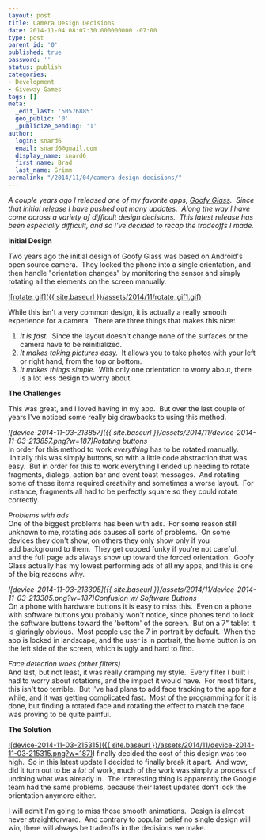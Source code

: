 ```yaml
---
layout: post
title: Camera Design Decisions
date: 2014-11-04 08:07:30.000000000 -07:00
type: post
parent_id: '0'
published: true
password: ''
status: publish
categories:
- Development
- Giveway Games
tags: []
meta:
  _edit_last: '50576885'
  geo_public: '0'
  _publicize_pending: '1'
author:
  login: snard6
  email: snard6@gmail.com
  display_name: snard6
  first_name: Brad
  last_name: Grimm
permalink: "/2014/11/04/camera-design-decisions/"
---
```

_A couple years ago I released one of my favorite apps, [Goofy Glass](https://play.google.com/store/apps/details?id=com.givewaygames.goofyglass).&nbsp; Since that initial release I have pushed out many updates.&nbsp; Along the way I have come across a variety of difficult design decisions.&nbsp; This latest release has been especially difficult,&nbsp;and so I've decided to recap the tradeoffs I made._

**Initial Design**

Two years ago the&nbsp;initial design of Goofy Glass&nbsp;was based on Android's open source camera. &nbsp;They locked the phone into a single orientation, and then handle "orientation changes" by monitoring the sensor and simply rotating all the elements on the screen manually.

[![rotate_gif]({{ site.baseurl }}/assets/2014/11/rotate_gif1.gif)](https://bradgrimm.files.wordpress.com/2014/11/rotate_gif1.gif)

While this isn't a very common design, it&nbsp;is actually a really smooth experience for a camera. &nbsp;There are three things that makes this nice:

1. _It is fast._ &nbsp;Since&nbsp;the layout doesn't change none of the surfaces or the camera have to be reinitialized.
2. _It makes taking pictures easy._&nbsp; It allows you to take photos&nbsp;with your left or&nbsp;right hand, from the top or bottom.
3. _It makes things simple._ &nbsp;With only one orientation to worry about, there is a lot less design to worry about.

**The Challenges**

This was great, and I loved having in my app. &nbsp;But&nbsp;over the last couple of years I've noticed some really big drawbacks to using this method.

_![device-2014-11-03-213857]({{ site.baseurl }}/assets/2014/11/device-2014-11-03-213857.png?w=187)Rotating buttons_  
In order for this method to work&nbsp;_everything_ has to be rotated manually. &nbsp;Initially this was simply buttons, so with a little code abstraction that was easy. &nbsp;But in order for this to work everything I ended up needing to rotate fragments, dialogs, action bar and event toast messages. &nbsp;And rotating some of these items required creativity and sometimes a worse layout. &nbsp;For instance, fragments all had to be perfectly square so they could rotate correctly.

_Problems with ads_  
One of the biggest problems has been with ads. &nbsp;For some reason still unknown to me, rotating ads causes all sorts of problems. &nbsp;On some devices they don't show, on others they only show&nbsp;only if you add&nbsp;background to them. &nbsp;They get copped funky if you're not careful, and&nbsp;the&nbsp;full page ads always show up toward the forced orientation. &nbsp;Goofy Glass actually has my lowest performing ads of all my apps, and this is one of the big reasons why.

_![device-2014-11-03-213305]({{ site.baseurl }}/assets/2014/11/device-2014-11-03-213305.png?w=187)Confusion w/ Software Buttons_  
On a phone with hardware buttons it is easy to miss this. &nbsp;Even on a phone with software buttons&nbsp;you probably won't notice, since phones tend to lock the software buttons toward the 'bottom' of the screen. &nbsp;But on a 7" tablet it is glaringly&nbsp;obvious. &nbsp;Most people use the 7 in portrait by default. &nbsp;When&nbsp;the app is locked in landscape,&nbsp;and the user is in portrait, the&nbsp;home button is on the left side of the screen, which is ugly and hard to find.

_Face detection woes (other filters)_  
And last, but not least, it was really cramping my style. &nbsp;Every filter I built I had to worry about rotations, and the impact it would have. &nbsp;For most filters, this isn't too terrible. &nbsp;But&nbsp;I've had plans to add face tracking to the app for a while, and it was getting complicated fast. &nbsp;Most of the programming for it&nbsp;is done,&nbsp;but finding a rotated face and rotating the effect to match the face was proving to be quite painful.

**The Solution**

[![device-2014-11-03-215315]({{ site.baseurl }}/assets/2014/11/device-2014-11-03-215315.png?w=187)](https://bradgrimm.files.wordpress.com/2014/11/device-2014-11-03-215315.png)I finally decided the cost of this design was too high. &nbsp;So&nbsp;in this latest update&nbsp;I decided to finally break it apart. &nbsp;And wow, did it turn out to be a&nbsp;_lot_ of work, much of the work was simply a process of undoing what was already in. &nbsp;The interesting thing&nbsp;is apparently the Google team had the same problems, because their latest updates don't lock the orientation anymore either.

I will admit I'm going to miss&nbsp;those smooth animations. &nbsp;Design is almost never straightforward. &nbsp;And contrary to popular belief no single design will win, there will always be tradeoffs in the decisions we make.

